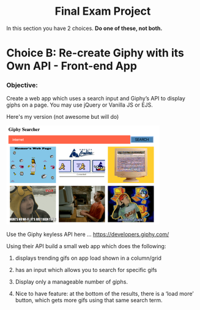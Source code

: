 <center>

# Final Exam Project

</center>

In this section you have 2 choices.  **Do one of these, not both.**  

# Choice B: Re-create Giphy with its Own API - Front-end App

### Objective: 

Create a web app which uses a search input and Giphy’s API to display giphs on a page. You may use jQuery or Vanilla JS or EJS.

Here's my version (not awesome but will do)

<img src="../images/giphy_searcher.png" width="400px">


Use the Giphy keyless API here ... https://developers.giphy.com/

Using their API build a small web app which does the following:

1. displays trending gifs on app load shown in a column/grid
2. has an input which allows you to search for specific gifs
3. Display only a manageable number of giphs.

3. Nice to have feature: at the bottom of the results, there is a ‘load more’ button, which gets more gifs using that same search term.